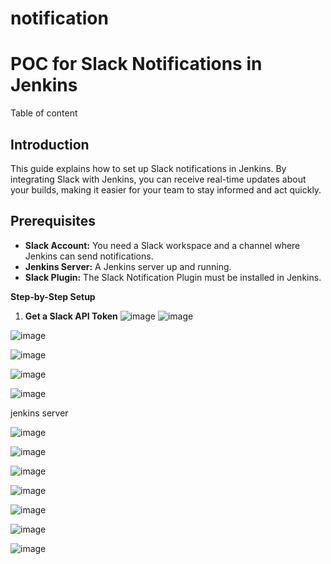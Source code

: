 # notification

# **POC for Slack Notifications in Jenkins**

Table of content


## Introduction

This guide explains how to set up Slack notifications in Jenkins. By integrating Slack with Jenkins, you can receive real-time updates about your builds, making it easier for your team to stay informed and act quickly.

## Prerequisites

- **Slack Account:** You need a Slack workspace and a channel where Jenkins can send notifications.
- **Jenkins Server:** A Jenkins server up and running.
- **Slack Plugin:** The Slack Notification Plugin must be installed in Jenkins.


**Step-by-Step Setup**

1. **Get a Slack API Token**
![image](https://github.com/user-attachments/assets/3ab51982-f91f-41a9-aa26-22851b760380)
![image](https://github.com/user-attachments/assets/c06ad9e3-fcc9-4784-ad0c-be947e4685e2)

![image](https://github.com/user-attachments/assets/629764cc-d288-4692-a2ba-4888b9688ae3)

![image](https://github.com/user-attachments/assets/b66ac361-89f6-4398-b669-46136666bd9c)

![image](https://github.com/user-attachments/assets/65e770dd-d758-4f42-877b-5c8f685f8d36)

![image](https://github.com/user-attachments/assets/e94237ff-a9b1-40dd-9559-1f8db21203a6)



jenkins server

![image](https://github.com/user-attachments/assets/e0f5a5ba-6df2-4fa1-9f60-4251132ff2bb)

![image](https://github.com/user-attachments/assets/a963c765-916e-47b3-abd8-0efb6054aa34)

![image](https://github.com/user-attachments/assets/739cfba5-5b1d-4573-b6ce-49d5fdfc8906)

![image](https://github.com/user-attachments/assets/58babd05-dc51-46de-83fd-cf49aca62db7)

![image](https://github.com/user-attachments/assets/282bed9d-b2da-4c93-829c-d5338102f77c)

![image](https://github.com/user-attachments/assets/8a4ad68c-83d9-4f36-8601-eea94b6a41e6)


![image](https://github.com/user-attachments/assets/dc8469d4-9cc3-484e-afb8-24797e48f285)


